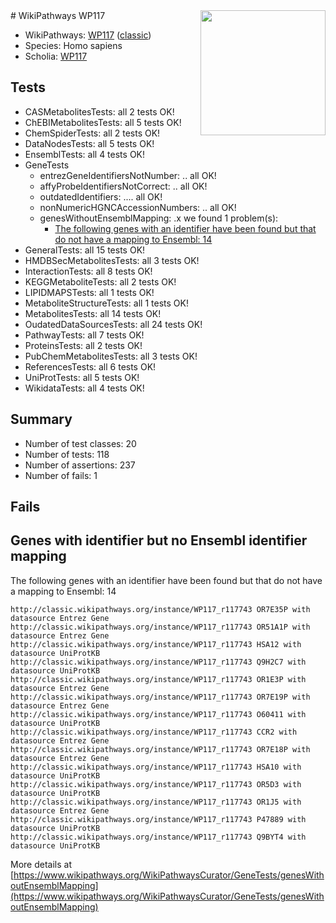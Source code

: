 <img style="float: right; width: 200px" src="https://upload.wikimedia.org/wikipedia/commons/thumb/8/83/Wplogo_with_text_500.png/640px-Wplogo_with_text_500.png" />
# WikiPathways WP117

* WikiPathways: [WP117](https://wikipathways.org/pathways/WP117) ([classic](https://classic.wikipathways.org/instance/WP117))
* Species: Homo sapiens
* Scholia: [WP117](https://scholia.toolforge.org/wikipathways/WP117)
## Tests
* CASMetabolitesTests: all 2 tests OK!
* ChEBIMetabolitesTests: all 5 tests OK!
* ChemSpiderTests: all 2 tests OK!
* DataNodesTests: all 5 tests OK!
* EnsemblTests: all 4 tests OK!
* GeneTests
    * entrezGeneIdentifiersNotNumber: .. all OK!
    * affyProbeIdentifiersNotCorrect: .. all OK!
    * outdatedIdentifiers: .... all OK!
    * nonNumericHGNCAccessionNumbers: .. all OK!
    * genesWithoutEnsemblMapping: .x we found 1 problem(s):
        * [The following genes with an identifier have been found but that do not have a mapping to Ensembl: 14](#c4e54311)
* GeneralTests: all 15 tests OK!
* HMDBSecMetabolitesTests: all 3 tests OK!
* InteractionTests: all 8 tests OK!
* KEGGMetaboliteTests: all 2 tests OK!
* LIPIDMAPSTests: all 1 tests OK!
* MetaboliteStructureTests: all 1 tests OK!
* MetabolitesTests: all 14 tests OK!
* OudatedDataSourcesTests: all 24 tests OK!
* PathwayTests: all 7 tests OK!
* ProteinsTests: all 2 tests OK!
* PubChemMetabolitesTests: all 3 tests OK!
* ReferencesTests: all 6 tests OK!
* UniProtTests: all 5 tests OK!
* WikidataTests: all 4 tests OK!


## Summary

* Number of test classes: 20
* Number of tests: 118
* Number of assertions: 237
* Number of fails: 1

## Fails

<a name="c4e54311" />

## Genes with identifier but no Ensembl identifier mapping

The following genes with an identifier have been found but that do not have a mapping to Ensembl: 14
```
http://classic.wikipathways.org/instance/WP117_r117743 OR7E35P with datasource Entrez Gene
http://classic.wikipathways.org/instance/WP117_r117743 OR51A1P with datasource Entrez Gene
http://classic.wikipathways.org/instance/WP117_r117743 HSA12 with datasource UniProtKB
http://classic.wikipathways.org/instance/WP117_r117743 Q9H2C7 with datasource UniProtKB
http://classic.wikipathways.org/instance/WP117_r117743 OR1E3P with datasource Entrez Gene
http://classic.wikipathways.org/instance/WP117_r117743 OR7E19P with datasource Entrez Gene
http://classic.wikipathways.org/instance/WP117_r117743 O60411 with datasource UniProtKB
http://classic.wikipathways.org/instance/WP117_r117743 CCR2 with datasource Entrez Gene
http://classic.wikipathways.org/instance/WP117_r117743 OR7E18P with datasource Entrez Gene
http://classic.wikipathways.org/instance/WP117_r117743 HSA10 with datasource UniProtKB
http://classic.wikipathways.org/instance/WP117_r117743 OR5D3 with datasource UniProtKB
http://classic.wikipathways.org/instance/WP117_r117743 OR1J5 with datasource Entrez Gene
http://classic.wikipathways.org/instance/WP117_r117743 P47889 with datasource UniProtKB
http://classic.wikipathways.org/instance/WP117_r117743 Q9BYT4 with datasource UniProtKB
```

More details at [https://www.wikipathways.org/WikiPathwaysCurator/GeneTests/genesWithoutEnsemblMapping](https://www.wikipathways.org/WikiPathwaysCurator/GeneTests/genesWithoutEnsemblMapping)

